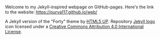 Welcome to my Jekyll-inspired webpage on GitHub-pages. Here's the link to the website: https://purva117.github.io/web/



A Jekyll version of the "Forty" theme by [HTML5 UP](https://html5up.net/).
Repository [Jekyll logo](https://github.com/jekyll/brand) icon licensed under a [Creative Commons Attribution 4.0 International License](http://choosealicense.com/licenses/cc-by-4.0/).
